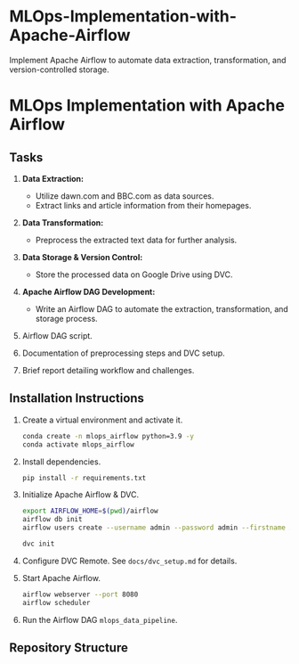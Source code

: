 # MLOps-Implementation-with-Apache-Airflow
Implement Apache Airflow to automate data extraction, transformation, and version-controlled storage.
# MLOps Implementation with Apache Airflow



## Tasks
1. **Data Extraction:**
   - Utilize dawn.com and BBC.com as data sources.
   - Extract links and article information from their homepages.

2. **Data Transformation:**
   - Preprocess the extracted text data for further analysis.

3. **Data Storage & Version Control:**
   - Store the processed data on Google Drive using DVC.

4. **Apache Airflow DAG Development:**
   - Write an Airflow DAG to automate the extraction, transformation, and storage process.


1. Airflow DAG script.
2. Documentation of preprocessing steps and DVC setup.
3. Brief report detailing workflow and challenges.

## Installation Instructions
1. Create a virtual environment and activate it.
    ```bash
    conda create -n mlops_airflow python=3.9 -y
    conda activate mlops_airflow
    ```

2. Install dependencies.
    ```bash
    pip install -r requirements.txt
    ```

3. Initialize Apache Airflow & DVC.
    ```bash
    export AIRFLOW_HOME=$(pwd)/airflow
    airflow db init
    airflow users create --username admin --password admin --firstname Admin --lastname User --role Admin --email admin@example.com

    dvc init
    ```

4. Configure DVC Remote.
    See `docs/dvc_setup.md` for details.

5. Start Apache Airflow.
    ```bash
    airflow webserver --port 8080
    airflow scheduler
    ```

6. Run the Airflow DAG `mlops_data_pipeline`.

## Repository Structure
